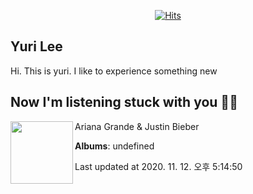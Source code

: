 <div align=center>

[![Hits](https://hits.seeyoufarm.com/api/count/incr/badge.svg?url=https%3A%2F%2Fgithub.com%2Fleyuri)](https://hits.seeyoufarm.com)

</div>

## Yuri Lee
Hi. This is yuri.
I like to experience something new<br>

## Now I'm listening stuck with you 🎵🎵

[<img align="left" width="100" src="https://upload.wikimedia.org/wikipedia/en/d/dc/Justin_Bieber_and_Ariana_Grande_-_Stuck_with_You.png">](https://www.youtube.com/watch?v=pE49WK-oNjU)

Ariana Grande & Justin Bieber

**Albums**: undefined

Last updated at 2020. 11. 12. 오후 5:14:50


